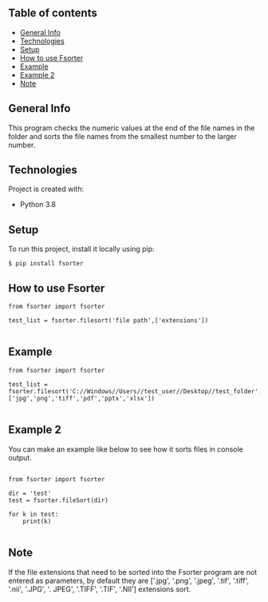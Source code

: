 ## Table of contents
* [General Info](#general-info)
* [Technologies](#technologies)
* [Setup](#setup)
* [How to use Fsorter](#how-to-use-Fsorter)
* [Example](#Example)
* [Example 2](#example-2)
* [Note](#Note)

## General Info
This program checks the numeric values ​​at the end of the  file names in the folder and sorts the file names from the smallest number to the larger number.
	
## Technologies
Project is created with:
* Python 3.8
	
## Setup
To run this project, install it locally using pip:

```
$ pip install fsorter

```

## How to use Fsorter

```
from fsorter import fsorter

test_list = fsorter.filesort('file path',['extensions'])
 
```

## Example

```
from fsorter import fsorter

test_list = fsorter.filesort('C://Windows//Users//test_user//Desktop//test_folder',['jpg','png','tiff','pdf','pptx','xlsx'])
 
```

## Example 2

You can make an example like below to see how it sorts files in console output.

```

from fsorter import fsorter

dir = 'test'
test = fsorter.fileSort(dir)

for k in test:
    print(k)
 
```

## Note

If the file extensions that need to be sorted into the Fsorter program are not entered as parameters, by default they are ['.jpg', '.png', '.jpeg', '.tif', '.tiff', '.nii', '.JPG', '. JPEG', '.TIFF', '.TIF', '.NII'] extensions sort.
 





